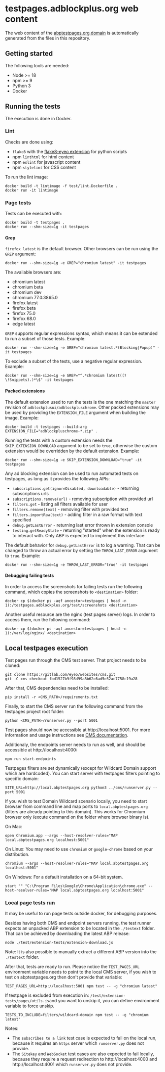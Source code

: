# testpages.adblockplus.org web content

The web content of the [abptestpages.org domain](https://abptestpages.org/)
is automatically generated from the files in this repository.

## Getting started

The following tools are needed:
* Node >= 18
* npm >= 9
* Python 3
* Docker

## Running the tests

The execution is done in Docker.

### Lint

Checks are done using:
* `flake8` with the [flake8-eyeo extension](https://gitlab.com/eyeo/auxiliary/eyeo-coding-style/-/tree/master/flake8-eyeo)
for python scripts
* npm `linthtml` for html content
* npm `eslint` for javascript content
* npm `stylelint` for CSS content

To run the lint image:

```shell
docker build -t lintimage -f test/lint.Dockerfile .
docker run -it lintimage
```

### Page tests

Tests can be executed with:

```shell
docker build -t testpages .
docker run --shm-size=1g -it testpages
```

#### Grep

`firefox latest` is the default browser. Other browsers can be run using the
`GREP` argument:

```shell
docker run --shm-size=1g -e GREP="chromium latest" -it testpages
```

The available browsers are:
* chromium latest
* chromium beta
* chromium dev
* chromium 77.0.3865.0
* firefox latest
* firefox beta
* firefox 75.0
* firefox 68.0
* edge latest

`GREP` supports regular expressions syntax, which means it can be extended to
run a subset of those tests. Example:

```shell
docker run --shm-size=1g -e GREP="chromium latest.*(Blocking|Popup)" -it testpages
```

To exclude a subset of the tests, use a negative regular expression. Example:

```shell
docker run --shm-size=1g -e GREP="^.*chromium latest((?\!Snippets).)*\$" -it testpages
```

#### Packed extensions

The default extension used to run the tests is the one matching the `master`
revision of `adblockplusui/adblockpluschrome`. Other packed extensions may be
used by providing the `EXTENSION_FILE` argument when building the image.
Example:

```shell
docker build -t testpages --build-arg EXTENSION_FILE="adblockpluschrome-*.zip" .
```

Running the tests with a custom extension needs the `SKIP_EXTENSION_DOWNLOAD`
argument to be set to `true`, otherwise the custom extension would be overridden
by the default extension. Example:

```shell
docker run --shm-size=1g -e SKIP_EXTENSION_DOWNLOAD="true" -it testpages
```

Any ad blocking extension can be used to run automated tests on testpages, as
long as it provides the following APIs:

* `subscriptions.get(ignoreDisabled, downloadable)` - returning subscriptions urls
* `subscriptions.remove(url)` - removing subscription with provided url
* `filters.get` - listing all filters available for user
* `filters.remove(text)` - removing filter with provided text
* `filters.importRaw(text)` - adding filter in a raw format with text specified
* `debug.getLastError` - returning last error thrown in extension console
* `testing.getReadyState` - returning "started" when the extension is ready to
  interact with. Only ABP is expected to implement this interface

The default behavior for `debug.getLastError` is to log a warning. That can be
changed to throw an actual error by setting the `THROW_LAST_ERROR` argument to
`true`. Example:

```shell
docker run --shm-size=1g -e THROW_LAST_ERROR="true" -it testpages
```

#### Debugging failing tests

In order to access the screenshots for failing tests run the following command,
which copies the screenshots to `<destination>` folder:

```shell
docker cp $(docker ps -aqf ancestor=testpages | head -n 1):/testpages.adblockplus.org/test/screenshots <destination>
```

Another useful resource are the nginx (test pages server) logs. In order to
access them, run the following command:

```shell
docker cp $(docker ps -aqf ancestor=testpages | head -n 1):/var/log/nginx/ <destination>
```

## Local testpages execution

Test pages run through the CMS test server. That project needs to be cloned:

```shell
git clone https://gitlab.com/eyeo/websites/cms.git
git -C cms checkout fbd1527b9f98d99a8b62c6ad5e32ac7758c19a28
```

After that, CMS dependencies need to be installed:

```shell
pip install -r <CMS_PATH>/requirements.txt
```

Finally, to start the CMS server run the following command from the testpages
project root folder:

```shell
python <CMS_PATH>/runserver.py --port 5001
```

Test pages should now be accessible at http://localhost:5001. For more
information and usage instructions see [CMS documentation](https://gitlab.com/eyeo/websites/cms/-/blob/master/README.md).

Additionaly, the endpoints server needs to run as well, and should be accessible
at http://localhost:4000:

```shell
npm run start-endpoints
```

Testpages filters are set dynamically (except for Wildcard Domain support which are hardcoded). You can start server
with testpages filters pointing to specific domain:

```shell
SITE_URL=http://local.abptestpages.org python3 ../cms/runserver.py --port 5001
``` 

If you wish to test Domain Wildcard scenario locally, you need to 
start browser from command line and map ports to  `local.abptestpages.org` (filters are already
pointing to this domain).
This works for Chromium browser only (excute command on the folder where browser binary
is).

On Mac:

```shell
open Chromium.app --args --host-resolver-rules="MAP local.abptestpages.org localhost:5001"
```

On Linux: 
You may need to use `chromium` or `google-chrome` based on your distribution.

```shell
chromium --args --host-resolver-rules="MAP local.abptestpages.org localhost:5001"
```

On Windows:
For a default installation on a 64-bit system. 

```shell
start "" "C:\Program Files\Google\Chrome\Application\chrome.exe" --host-resolver-rules="MAP local.abptestpages.org localhost:5001"
```

### Local page tests run

It may be useful to run page tests outside docker, for debugging purposes.

Besides having both CMS and endpoint servers running, the test runner expects an
unpacked ABP extension to be located in the `./testext` folder. That can be
achieved by downloading the latest ABP release:

```shell
node ./test/extension-tests/extension-download.js
```

Note: It is also possible to manually extract a different ABP version into the
`./testext` folder.

After that, tests are ready to run. Please notice the `TEST_PAGES_URL`
environment variable needs to point to the local CMS server, if you wish to test
on abptestpages.org then don't provide that variable:

```shell
TEST_PAGES_URL=http://localhost:5001 npm test -- -g "chromium latest"
```

If testpage is excluded from execution in: 
`/test/extension-tests/pages/utils.js`and you want to unskip it, you
can define environment variable to force unskip.

```shell
TESTS_TO_INCLUDE=filters/wildcard-domain npm test -- -g "chromium latest"
```

Notes:

- The `subscribes to a link` test case is expected to fail on the local run,
because it requires an `https` server which `runserver.py` does not provide.
- The `Sitekey` and `WebSocket` test cases are also expected to fail locally,
because they require a request redirection to http://localhost:4000 and
http://localhost:4001 which `runserver.py` does not provide.

